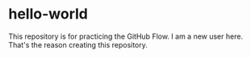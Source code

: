 # hello-world
This repository is for practicing the GitHub Flow.
I am a new user here. That's the reason creating this repository.

